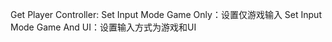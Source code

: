 Get Player Controller:
  Set Input Mode Game Only：设置仅游戏输入
  Set Input Mode Game And UI：设置输入方式为游戏和UI
  